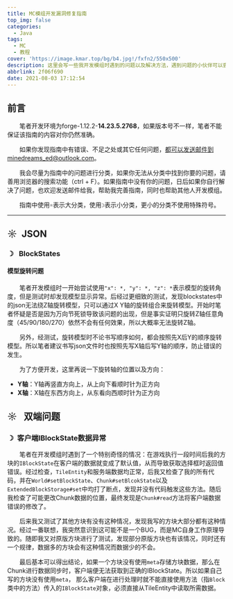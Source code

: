 ```yaml
---
title: MC模组开发漏洞修复指南
top_img: false
categories:
  - Java
tags:
  - MC
  - 教程
cover: 'https://image.kmar.top/bg/b4.jpg!/fxfn2/550x500'
description: 这里会写一些我开发模组时遇到的问题以及解决方法，遇到问题的小伙伴可以尝试在这里寻找解决方案。
abbrlink: 2f06f690
date: 2021-08-03 17:12:54
---
```


## 前言

&emsp;&emsp;笔者开发环境为forge-1.12.2-**14.23.5.2768**，如果版本号不一样，笔者不能保证该指南的内容对你仍然准确。

&emsp;&emsp;如果你发现指南中有错误、不足之处或其它任何问题，都可以发送邮件到minedreams_ed@outlook.com。

&emsp;&emsp;我会尽量为指南中的问题进行分类，如果你无法从分类中找到你要的问题，请善用浏览器的搜索功能（ctrl + F）。如果指南中没有你的问题，日后如果你自行解决了问题，也欢迎发送邮件给我，帮助我完善指南，同时也帮助其他人开发模组。

&emsp;&emsp;指南中使用`☼`表示大分类，使用`☽`表示小分类，更小的分类不使用特殊符号。

---

## ☼&ensp;JSON

### ☽ &ensp;BlockStates

#### 模型旋转问题

&emsp;&emsp;笔者开发模组时一开始尝试使用`"x": *, "y": *, "z": *`表示模型的旋转角度，但是测试时却发现模型显示异常。后经过更细致的测试，发现blockstates中的json无法绕Z轴旋转模型，只可以通过X Y轴的旋转组合来旋转模型。开始时笔者怀疑是否是因为万向节死锁导致该问题的出现，但是事实证明只旋转Z轴任意角度（45/90/180/270）依然不会有任何效果，所以大概率无法旋转Z轴。

&emsp;&emsp;另外，经测试，旋转模型时不论书写顺序如何，都会按照先X后Y的顺序旋转模型。所以笔者建议书写json文件时也按照先写X轴后写Y轴的顺序，防止错误的发生。

&emsp;&emsp;为了方便开发，这里再说一下旋转轴的位置以及方向：

<ul>
    <li><b>Y轴</b>：Y轴再竖直方向上，从上向下看顺时针为正方向</li>
    <li><b>X轴</b>：X轴在东西方向上，从东看向西顺时针为正方向</li>
</ul>

## ☼ &ensp;双端问题

### ☽&ensp;客户端IBlockState数据异常

&emsp;&emsp;笔者在开发模组时遇到了一个特别奇怪的情况：在游戏执行一段时间后我的方块的`IBlockState`在客户端的数据就变成了默认值，从而导致获取选择框时返回值错误。经过检查，`TileEntity`和服务端数据均正常，后我又检查了我的所有代码，并在`World#setBlockState`、`Chunk#setBlcokState`以及`ExtendedBlockStorage#set`中均打了断点，发现并没有代码触发这些方法。随后我检查了可能更改Chunk数据的位置，最终发现是`Chunk#read`方法将客户端数据错误的修改了。

&emsp;&emsp;后来我又测试了其他方块有没有这种情况，发现我写的方块大部分都有这种情况。经过一番联想，我突然意识到这可能不是一个BUG，而是MC自身工作原理导致的。随即我又对原版方块进行了测试，发现部分原版方块也有该情况，同时还有一个规律，数据多的方块会有这种情况而数据少的不会。

&emsp;&emsp;最后基本可以得出结论，如果一个方块没有使用`meta`存储方块数据，那么在Chunk进行数据同步时，客户端便无法获取到正确的IBlockState。所以如果自己写的方块没有使用`meta`， 那么客户端在进行处理时就不能直接使用方法（指`Block`类中的方法）传入的`IBlockState`对象，必须直接从TileEntity中读取所需数据。
